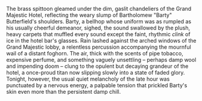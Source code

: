 The brass spittoon gleamed under the dim, gaslit chandeliers of the Grand Majestic Hotel, reflecting the weary slump of Bartholomew "Barty" Butterfield's shoulders.  Barty, a bellhop whose uniform was as rumpled as his usually cheerful demeanor, sighed, the sound swallowed by the plush, heavy carpets that muffled every sound except the faint, rhythmic *clink* of ice in the hotel bar's glasses. Rain lashed against the arched windows of the Grand Majestic lobby, a relentless percussion accompanying the mournful wail of a distant foghorn.  The air, thick with the scents of pipe tobacco, expensive perfume, and something vaguely unsettling – perhaps damp wool and impending doom – clung to the opulent but decaying grandeur of the hotel, a once-proud titan now slipping slowly into a state of faded glory.  Tonight, however, the usual quiet melancholy of the late hour was punctuated by a nervous energy, a palpable tension that prickled Barty's skin even more than the persistent damp chill.
